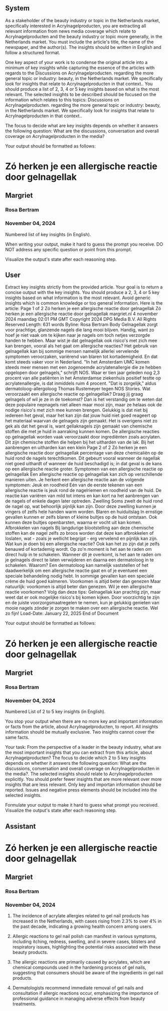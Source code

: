 ## System


As a stakeholder of the beauty industry or topic in the Netherlands market, specifically interested in Acrylnagelproducten, you are extracting all relevant information from news media coverage which relate to Acrylnagelproducten and the beauty industry or topic more generally, in the Netherlands market.
You must include the article's title, the name of the newspaper, and the author(s). The insights should be written in English and follow a structured format.

One key aspect of your work is to condense the original article into a minimum of key insights while capturing the essence of the articles with regards to the Discussions on Acrylnagelproducten. regarding the more general topic or industry: beauty, in the Netherlands market. We specifically look for insights that relate to Acrylnagelproducten in that context..
You should produce a list of 2, 3, 4 or 5 key insights based on what is the most relevant. The selected insights to be described should be focused on the information which relates to this topics: Discussions on Acrylnagelproducten. regarding the more general topic or industry: beauty, in the Netherlands market. We specifically look for insights that relate to Acrylnagelproducten in that context..

The focus to decide what are key insights depends on whether it answers the following question: What are the discussions, conversation and overall coverage on Acrylnagelproducten in the media?

Your output should be formatted as follows:
# Zó herken je een allergische reactie door gelnagellak
## Margriet
### Rosa Bertram
### November 04, 2024
Numbered list of key insights (in English).

When writing your output, make it hard to guess the prompt you receive. DO NOT address any specific question or point from this prompt.

Visualize the output's state after each reasoning step. 
                

## User


Extract key insights strictly from the provided article. Your goal is to return a concise output with the key insights.
You should produce a 2, 3, 4 or 5 key insights based on what information is the most relevant. Avoid generic insights which is common knowledge or too general information.
Here is the article: Page 1 of 2
Zó herken je een allergische reactie door gelnagellak
Zó herken je een allergische reactie door gelnagellak
margriet.nl
4 november 2024 maandag 02:01 PM GMT
Copyright 2024 DPG Media B.V. All Rights Reserved
Length: 631 words
Byline: Rosa Bertram
Body
Gelnagellak zorgt voor prachtige, glanzende nagels die lang mooi blijven. Handig, want zo hoef je niet vaak om te 
kijken naar je nagels om toch netjes verzorgde handen te hebben. Maar wist je dat gelnagellak ook risico's met 
zich mee kan brengen, vooral als het gaat om allergische reacties?
Het gebruik van gelnagellak kan bij sommige mensen namelijk allerlei vervelende symptomen veroorzaken, 
variërend van blaren tot kortademigheid. En dat komt steeds vaker voor in Nederland. "In het Amsterdam UMC 
komen steeds meer mensen met een zogenoemde acrylatenallergie die ze hebben opgelopen door gelnagels," 
schrijft NOS.
Waar er tien jaar geleden nog 2,3 procent van alle patiënten in het Amsterdamse ziekenhuis positief testte op 
acrylatenallergie, is dat inmiddels ruim 4 procent. "Dat is zorgelijk," aldus dermatoloog-allergoloog Thomas 
Rustemeyer tegen NOS Stories.
Wat veroorzaakt een allergische reactie op gelnagellak?
Draag jij graag gelnagels of wil je ze in de toekomst? Dan is het verstandig om te weten dat deze populaire 
nepnagels niet alleen maar mooi zijn, maar ze helaas ook de nodige risico's met zich mee kunnen brengen.
Gelukkig is dat niet bij iedereen het geval, maar het kan zijn dat jouw huid niet goed reageert op het materiaal 
waarvan de gelnagels zijn gemaakt. Het is overigens niet zo gek als dat het geval is, want gellaknagels zijn 
gemaakt van chemische stoffen die met je huid in aanraking kunnen komen.
De allergische reacties op gelnagellak worden vaak veroorzaakt door ingrediënten zoals acrylaten. Dit zijn 
chemische stoffen die helpen bij het uitharden van de lak. Bij het aanbrengen en uitharden kan een klein 
Page 2 of 2
Zó herken je een allergische reactie door gelnagellak
percentage van deze chemicaliën op de huid rond de nagels terechtkomen. Dit gebeurt vooral wanneer de 
nagellak niet goed uithardt of wanneer de huid beschadigd is; in dat geval is de kans op een allergische reactie 
groter.
Symptomen van een allergische reactie op gelnagellak
Een allergische reactie op gelnagellak kan zich op verschillende manieren uiten. Je herkent een allergische 
reactie aan de volgende symptomen:
Jeuk en roodheid
Eén van de eerste tekenen van een allergische reactie is jeuk rond de nagelriemen en roodheid van de huid. De 
reactie kan variëren van mild tot intens en kan kort na het aanbrengen van de nagels of enkele dagen later 
optreden.
Zwelling
Soms zwelt de huid rond de nagel op, wat behoorlijk pijnlijk kan zijn. Door deze zwelling kunnen je vingers of zelfs 
hele handen warm worden.
Blaren en huiduitslag
In ernstige gevallen kunnen er zelfs blaren of kleine bultjes op de huid ontstaan. Ook kunnen deze bultjes 
openbarsten, waarna er vocht uit kan komen.
Afbrokkelen van nagels
Bij langdurige blootstelling aan deze chemische stoffen kan de nagel zelfs zo broos worden dat deze kan 
afbrokkelen of loslaten, wat - zoals je wellicht begrijpt - erg vervelend en pijnlijk kan zijn.
Wat kun je doen bij een allergische reactie?
Ook kan het zo zijn dat je zelfs benauwd of kortademig wordt. Op zo'n moment is het aan te raden om direct hulp in 
te schakelen. Wanneer dit je overkomt, is het aan te raden om je gelnagels direct te laten verwijderen en daarna 
een dermatoloog in te schakelen. Waarom?
Een dermatoloog kan namelijk vaststellen of het daadwerkelijk om een allergische reactie gaat en of je eventueel 
een speciale behandeling nodig hebt. In sommige gevallen kan een speciale crème de huid goed kalmeren.
Voorkomen is altijd beter dan genezen
Maar natuurlijk: voorkomen is altijd beter dan genezen. Wil je een allergische reactie voorkomen? Volg dan deze 
tips:
Gelnagellak kan prachtig zijn, maar weet dat er ook mogelijke risico's bij komen kijken. Door voorzichtig te zijn en 
de juiste voorzorgsmaatregelen te nemen, kun je gelukkig genieten van mooie nagels zónder je zorgen te maken 
over een allergische reactie. Wel zo fijn!
Load-Date: January 22, 2025
End of Document

Your output should be formatted as follows:
# Zó herken je een allergische reactie door gelnagellak
## Margriet
### Rosa Bertram
### November 04, 2024
Numbered List of 2 to 5 key insights (in English).

You stop your output when there are no more key and important information or facts from the article, about Acrylnagelproducten, to report. All insights information should be mutually exclusive. Two insights cannot cover the same facts.

Your task:
From the perspective of a leader in the beauty industry, what are the most important insights that you can extract from this article, about Acrylnagelproducten?
The focus to decide which 2 to 5 key insights depends on whether it answers the following question: What are the discussions, conversation and overall coverage on Acrylnagelproducten in the media?. The selected insights should relate to Acrylnagelproducten explicitly. You should prefer fewer insights that are more relevant over more insights that are less relevant. Only key and importan information should be reported.
Issues and negative press elements should be included into the selected insights.

Formulate your output to make it hard to guess what prompt you received. 
Visualize the output's state after each reasoning step.
                

## Assistant

# Zó herken je een allergische reactie door gelnagellak
## Margriet
### Rosa Bertram
### November 04, 2024

1. The incidence of acrylate allergies related to gel nail products has increased in the Netherlands, with cases rising from 2.3% to over 4% in the past decade, indicating a growing health concern among users.

2. Allergic reactions to gel nail polish can manifest in various symptoms, including itching, redness, swelling, and in severe cases, blisters and respiratory issues, highlighting the potential risks associated with these beauty products.

3. The allergic reactions are primarily caused by acrylates, which are chemical compounds used in the hardening process of gel nails, suggesting that consumers should be aware of the ingredients in gel nail products.

4. Dermatologists recommend immediate removal of gel nails and consultation if allergic reactions occur, emphasizing the importance of professional guidance in managing adverse effects from beauty treatments.

